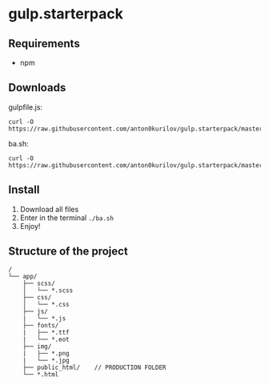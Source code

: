 # gulp.starterpack
## Requirements
* npm
## Downloads
gulpfile.js: 
```
curl -O https://raw.githubusercontent.com/anton0kurilov/gulp.starterpack/master/gulpfile.js
```
ba.sh:
```
curl -O https://raw.githubusercontent.com/anton0kurilov/gulp.starterpack/master/ba.sh
```
## Install
1. Download all files
2. Enter in the terminal ```./ba.sh```
3. Enjoy!
## Structure of the project
```
/
└── app/
    ├── scss/
    │   └── *.scss
    ├── css/
    │   └── *.css
    ├── js/
    |   └── *.js
    ├── fonts/
    |   ├── *.ttf
    |   └── *.eot
    ├── img/
    |   ├── *.png 
    |   └── *.jpg
    ├── public_html/    // PRODUCTION FOLDER
    └── *.html
```